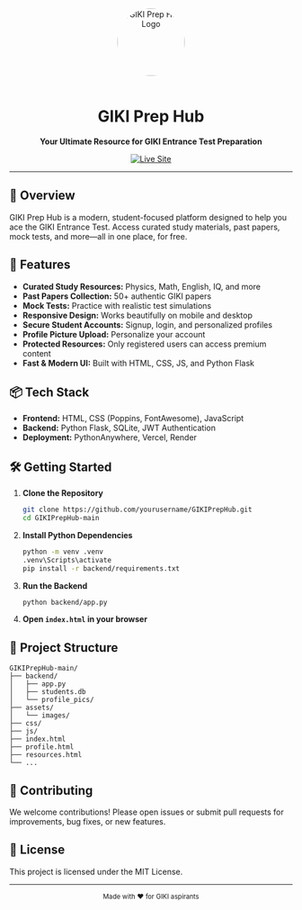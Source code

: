 <div align="center">
  <img src="assets/images/Profile.jpg" alt="GIKI Prep Hub Logo" width="120" style="border-radius:50%;margin-bottom:1rem;" />
  <h1>GIKI Prep Hub</h1>
  <p><b>Your Ultimate Resource for GIKI Entrance Test Preparation</b></p>
  <a href="https://gikiprephub.com" target="_blank"><img src="https://img.shields.io/badge/Live%20Site-GIKI%20Prep%20Hub-blue?style=for-the-badge" alt="Live Site" /></a>
</div>

---

## 🚀 Overview
GIKI Prep Hub is a modern, student-focused platform designed to help you ace the GIKI Entrance Test. Access curated study materials, past papers, mock tests, and more—all in one place, for free.

## 🌟 Features
- **Curated Study Resources:** Physics, Math, English, IQ, and more
- **Past Papers Collection:** 50+ authentic GIKI papers
- **Mock Tests:** Practice with realistic test simulations
- **Responsive Design:** Works beautifully on mobile and desktop
- **Secure Student Accounts:** Signup, login, and personalized profiles
- **Profile Picture Upload:** Personalize your account
- **Protected Resources:** Only registered users can access premium content
- **Fast & Modern UI:** Built with HTML, CSS, JS, and Python Flask

## 📦 Tech Stack
- **Frontend:** HTML, CSS (Poppins, FontAwesome), JavaScript
- **Backend:** Python Flask, SQLite, JWT Authentication
- **Deployment:** PythonAnywhere, Vercel, Render

## 🛠️ Getting Started
1. **Clone the Repository**
   ```bash
   git clone https://github.com/yourusername/GIKIPrepHub.git
   cd GIKIPrepHub-main
   ```
2. **Install Python Dependencies**
   ```bash
   python -m venv .venv
   .venv\Scripts\activate
   pip install -r backend/requirements.txt
   ```
3. **Run the Backend**
   ```bash
   python backend/app.py
   ```
4. **Open `index.html` in your browser**

## 📁 Project Structure
```
GIKIPrepHub-main/
├── backend/
│   ├── app.py
│   ├── students.db
│   └── profile_pics/
├── assets/
│   └── images/
├── css/
├── js/
├── index.html
├── profile.html
├── resources.html
└── ...
```

## 👤 Contributing
We welcome contributions! Please open issues or submit pull requests for improvements, bug fixes, or new features.

## 📄 License
This project is licensed under the MIT License.

---

<div align="center">
  <sub>Made with ❤️ for GIKI aspirants</sub>
</div>
